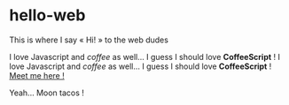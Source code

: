 # hello-web
This is where I say « Hi! » to the web dudes

I love Javascript and _coffee_ as well... I guess I should love __CoffeeScript__ !
I love Javascript and _coffee_ as well... I guess I should love __CoffeeScript__ !
[Meet me here !](https://github.com/caughtbytheweb)

Yeah... Moon tacos !
